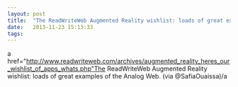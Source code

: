```yaml
---
layout: post
title:  "The ReadWriteWeb Augmented Reality wishlist: loads of great examples of the Analog Web. (via @SafiaOuaissa)"
date:   2013-11-23 15:13:33
tags:   
---
```


a href="http://www.readwriteweb.com/archives/augmented_reality_heres_our_wishlist_of_apps_whats.php"The ReadWriteWeb Augmented Reality wishlist: loads of great examples of the Analog Web. (via @SafiaOuaissa)/a
